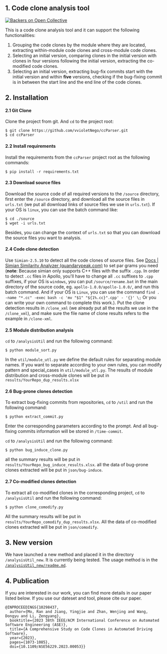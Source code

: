 ## 1. Code clone  analysis tool	
[![Backers on Open Collective](https://img.shields.io/badge/python-3.10-orange.svg?style=flat-square)](#backers)

This is a code clone analysis tool and it can support the following functionalities:	

1. Grouping the code clones by the module where they are located, extracting within-module code clones and cross-module code clones.	
2. Selecting an initial version, comparing clones in the initial version with clones in four versions following the initial version, extracting the co-modified code clones.
3. Selecting an initial version, extracting bug-fix commits start with the initial version and within **five** versions, checking if the bug-fixing commit is in between the start line and the end line of the code clones.

## 2. Installation

#### 2.1 Git Clone

Clone the project from git. And `cd` to the project root:

```
$ git clone https://github.com/vvioletNego/ccParser.git
$ cd ccParser
```

#### 2.2 Install requirements

Install the requirements from the `ccParser` project root as the following commands:

```
$ pip install -r requirements.txt
```

#### 2.3 Download source files

Download the source code of all required versions to the `/source` directory, first enter the `/source` directory, and download all the source files in `urls.txt` (we put all download links of source files we use in `urls.txt`).  If your OS is `linux`, you can use the batch command like:

```
$ cd ./source
$ wget -i urls.txt
```

Besides, you can change the context of `urls.txt` so that you can download the source files you want to analysis.

#### 2.4 Code clone detection

Use `Simian-2.5.10` to detect all the code clones of source files. See [Docs | Simian Similarity Analyzer (quandarypeak.com)](https://simian.quandarypeak.com/docs/) to set par grams you need (**note**: Because simian only supports C++ files with the suffix `.cpp`. In order to detect `.cc` files in Apollo, you'll have to change  all `.cc` suffixes to `.cpp` suffixes, if your OS is `windows`, you can put `/source/rename.bat` in the main directory of the source code, eg. `apollo-1.0.0/apollo-1.0.0/`, and run this batch command. And if your OS is `Linux`, you can use the command `find . -name "*.cc" -exec bash -c 'mv "$1" "${1%.cc}".cpp' - '{}' \;` Or you can write your own command to complete this work.). Put the clone detection results in `/clone_xml` (we already put all the results we use in the `/clone_xml`), and make sure the file name of clone results refers to the example in `/clone-xml`.

#### 2.5 Module distribution analysis

`cd` to `/analysisUtil` and run the following command:

```
$ python module_sort.py
```

In the `util/module_utl.py` we define the default rules for separating module names. If you want to separate according to your own rules, you can modify pattern and special_cases in `util/module_utl.py`.
The results of module distribution and cross-module clones will be put in `results/YourRepo_dup_results.xlsx`

#### 2.6 Bug-prone clones detection

To extract bug-fixing commits from repositories, `cd` to `/util` and run  the following command:

```
$ python extract_commit.py
```

Enter the corresponding parameters according to the prompt. And all bug-fixing commits information will be stored in `/time-commit`.

`cd` to `/analysisUtil` and run the following command:

```
$ python bug_induce_clone.py
```

all the summary results will be put in `results/YourRepo_bug_induce_results.xlsx`.
all the data of bug-prone clones extracted will be put in `json/bug-induce`.

#### 2.7 Co-modified clones detection

To extract all co-modified clones in the corresponding project, `cd` to `/analysisUtil` and run the following command:

```
$ python clone_comodify.py
```

All the summary results will be put in `results/YourRepo_comodify_dup_results.xlsx`.
All the data of co-modified clones extracted will be put in `json/comodify`.

## 3. New version
We have launched a new method and placed it in the directory `/analysisUtil_new`. It is currently being tested. The usage method is in the [`/analysisUtil_new/readme.md`](https://github.com/vvioletNego/ccParser/edit/master/README.md).

## 4. Publication
If you are interested in our work, you can find more details in our paper listed below. If you use our dateset and tool, please cite our paper.  
```
@INPROCEEDINGS{10298437,
  author={Mo, Ran and Jiang, Yingjie and Zhan, Wenjing and Wang, Dongyu and Li, Zengyang},
  booktitle={2023 38th IEEE/ACM International Conference on Automated Software Engineering (ASE)}, 
  title={A Comprehensive Study on Code Clones in Automated Driving Software}, 
  year={2023},
  pages={1073-1085},
  doi={10.1109/ASE56229.2023.00053}}
```


